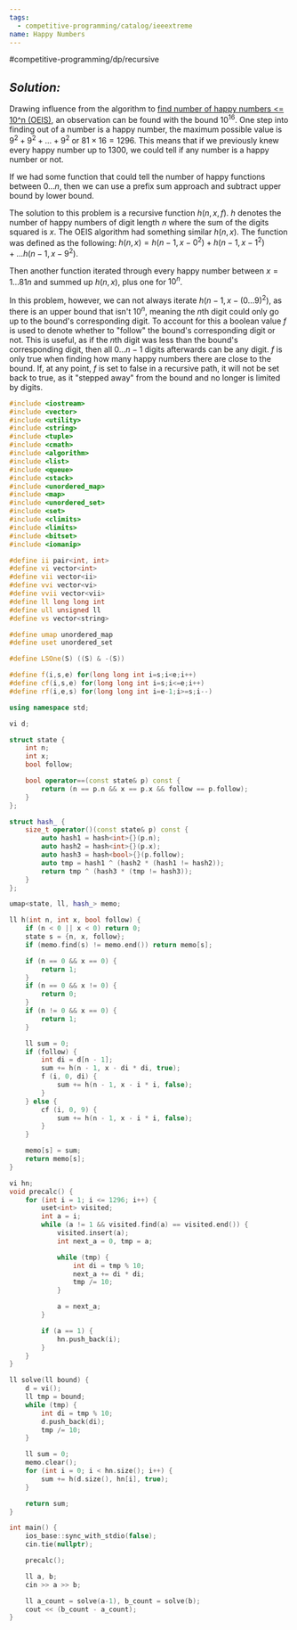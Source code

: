 ```yaml
---
tags:
  - competitive-programming/catalog/ieeextreme
name: Happy Numbers
---
```

#competitive-programming/dp/recursive
## _Solution:_
Drawing influence from the algorithm to [find number of happy numbers <= 10^n (OEIS)](https://oeis.org/A068571 "https://oeis.org/A068571"), an observation can be found with the bound $10^{16}$. One step into finding out of a number is a happy number, the maximum possible value is $9^2+9^2+\dots+9^2$ or $81\times16=1296$. This means that if we previously knew every happy number up to $1300$, we could tell if any number is a happy number or not.

If we had some function that could tell the number of happy functions between $0\dots n$, then we can use a prefix sum approach and subtract upper bound by lower bound.

The solution to this problem is a recursive function $h(n,x,f)$. $h$ denotes the number of happy numbers of digit length $n$ where the sum of the digits squared is $x$. The OEIS algorithm had something similar $h(n,x)$. The function was defined as the following:
$h(n,x)=h(n-1, x-0^2)+h(n-1, x-1^2)+...h(n-1,x-9^2)$. 

Then another function iterated through every happy number between $x=1\dots81n$ and summed up $h(n,x)$, plus one for $10^n$.

In this problem, however, we can not always iterate $h(n-1,x-(0\dots9)^2)$, as there is an upper bound that isn't $10^n$, meaning the $n$th digit could only go up to the bound's corresponding digit. To account for this a boolean value $f$ is used to denote whether to "follow" the bound's corresponding digit or not. This is useful, as if the $n$th digit was less than the bound's corresponding digit, then all $0...n-1$ digits afterwards can be any digit. $f$ is only true when finding how many happy numbers there are close to the bound. If, at any point, $f$ is set to false in a recursive path, it will not be set back to true, as it "stepped away" from the bound and no longer is limited by digits.

```cpp
#include <iostream>
#include <vector>
#include <utility>
#include <string>
#include <tuple>
#include <cmath>
#include <algorithm>
#include <list>
#include <queue>
#include <stack>
#include <unordered_map>
#include <map>
#include <unordered_set>
#include <set>
#include <climits>
#include <limits>
#include <bitset>
#include <iomanip>

#define ii pair<int, int>
#define vi vector<int>
#define vii vector<ii>
#define vvi vector<vi>
#define vvii vector<vii>
#define ll long long int
#define ull unsigned ll
#define vs vector<string>

#define umap unordered_map
#define uset unordered_set

#define LSOne(S) ((S) & -(S))

#define f(i,s,e) for(long long int i=s;i<e;i++)
#define cf(i,s,e) for(long long int i=s;i<=e;i++)
#define rf(i,e,s) for(long long int i=e-1;i>=s;i--)

using namespace std;

vi d;

struct state {
    int n;
    int x;
    bool follow;

    bool operator==(const state& p) const {
        return (n == p.n && x == p.x && follow == p.follow);
    }
};

struct hash_ {
    size_t operator()(const state& p) const {
        auto hash1 = hash<int>{}(p.n);
        auto hash2 = hash<int>{}(p.x);
        auto hash3 = hash<bool>{}(p.follow);
        auto tmp = hash1 ^ (hash2 * (hash1 != hash2));
        return tmp ^ (hash3 * (tmp != hash3));
    }
};

umap<state, ll, hash_> memo;

ll h(int n, int x, bool follow) {
    if (n < 0 || x < 0) return 0;
    state s = {n, x, follow};
    if (memo.find(s) != memo.end()) return memo[s];

    if (n == 0 && x == 0) {
        return 1;
    }
    if (n == 0 && x != 0) {
        return 0;
    }
    if (n != 0 && x == 0) {
        return 1;
    }

    ll sum = 0;
    if (follow) {
        int di = d[n - 1];
        sum += h(n - 1, x - di * di, true);
        f (i, 0, di) {
            sum += h(n - 1, x - i * i, false);
        }
    } else {
        cf (i, 0, 9) {
            sum += h(n - 1, x - i * i, false);
        }
    }

    memo[s] = sum;
    return memo[s];
}

vi hn;
void precalc() {
    for (int i = 1; i <= 1296; i++) {
        uset<int> visited;
        int a = i;
        while (a != 1 && visited.find(a) == visited.end()) {
            visited.insert(a);
            int next_a = 0, tmp = a;

            while (tmp) {
                int di = tmp % 10;
                next_a += di * di;
                tmp /= 10;
            }

            a = next_a;
        }

        if (a == 1) {
            hn.push_back(i);
        }
    }
}

ll solve(ll bound) {
    d = vi();
    ll tmp = bound;
    while (tmp) {
        int di = tmp % 10;
        d.push_back(di);
        tmp /= 10;
    }

    ll sum = 0;
    memo.clear();
    for (int i = 0; i < hn.size(); i++) {
        sum += h(d.size(), hn[i], true);
    }

    return sum;
}

int main() {
    ios_base::sync_with_stdio(false);
    cin.tie(nullptr);

    precalc();

    ll a, b;
    cin >> a >> b;

    ll a_count = solve(a-1), b_count = solve(b);
    cout << (b_count - a_count);
}
```